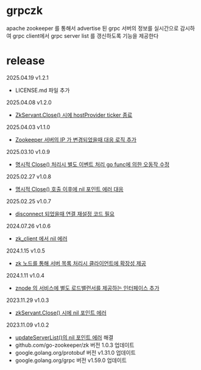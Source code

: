 # grpczk #
apache zookeeper 를 통해서 advertise 된 grpc 서버의 정보를 실시간으로 감시하여 grpc client에서 grpc server list 를 갱신하도록 기능을 제공한다

# release #

2025.04.19 v1.2.1
- LICENSE.md 파일 추가

2025.04.08 v1.2.0
- [ZkServant.Close() 시에 hostProvider ticker 종료](https://github.com/fatima-go/grpczk/issues/21)

2025.04.03 v1.1.0
- [Zookeeper 서버의 IP 가 변경되었을때 대응 로직 추가](https://github.com/fatima-go/grpczk/issues/19)

2025.03.10 v1.0.9
- [명시적 Close() 처리시 별도 이벤트 처리 go func에 의한 오동작 수정](https://github.com/fatima-go/grpczk/issues/17)

2025.02.27 v1.0.8
- [명시적 Close() 호출 이후에 nil 포인트 에러 대응](https://github.com/fatima-go/grpczk/issues/15)

2025.02.25 v1.0.7
- [disconnect 되었을때 연결 재설정 코드 필요](https://github.com/fatima-go/grpczk/issues/13)

2024.07.26 v1.0.6
- [zk_client 에서 nil 에러](https://github.com/fatima-go/grpczk/issues/11)

2024.1.15 v1.0.5
- [zk 노드를 통해 서버 목록 처리시 클라이언트에 확장성 제공 ](https://github.com/fatima-go/grpczk/issues/9)

2024.1.11 v1.0.4
- [znode 의 서비스에 별도 로드밸런서를 제공하는 인터페이스 추가](https://github.com/fatima-go/grpczk/issues/6)

2023.11.29 v1.0.3
- [zkServant.Close() 시에 nil 포인트 에러](https://github.com/fatima-go/grpczk/issues/3)

2023.11.09 v1.0.2
- [updateServerList()의 nil 포인트 에러](https://github.com/fatima-go/grpczk/issues/1) 해결
- github.com/go-zookeeper/zk 버전 1.0.3 업데이트
- google.golang.org/protobuf 버전 v1.31.0 업데이트
- google.golang.org/grpc 버전 v1.59.0 업데이트